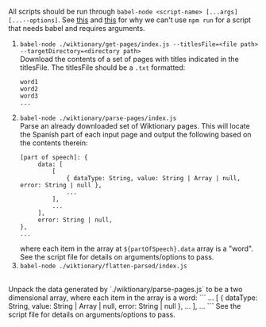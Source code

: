 All scripts should be run through `babel-node <script-name> [...args] [...--options]`.  See [this](https://github.com/babel/babel/issues/1730) and [this](https://github.com/babel/babel/issues/5542) for why we can't use `npm run` for a script that needs babel and requires arguments.

1. `babel-node ./wiktionary/get-pages/index.js --titlesFile=<file path> --targetDirectory=<directory path>`
 <br>Download the contents of a set of pages with titles indicated in the titlesFile.  The titlesFile should be a `.txt` formatted:
     ```
     word1
     word2
     word3
     ...
     ```
1. `babel-node ./wiktionary/parse-pages/index.js`
   <br> Parse an already downloaded set of Wiktionary pages.  This will locate the Spanish part of each input page and output the following based on the contents therein:
   ```
   [part of speech]: {
        data: [
            [
                { dataType: String, value: String | Array | null, error: String | null },
                ...
            ],
            ...
        ],
        error: String | null,
   },
   ...
   ```
   where each item in the array at `${partOfSpeech}.data` array is a "word".
   See the script file for details on arguments/options to pass.
1. `babel-node ./wiktionary/flatten-parsed/index.js`
<br>
Unpack the data generated by `./wiktionary/parse-pages.js` to be a two dimensional
array, where each item in the array is a word:
    ```
    ...
    [
        { dataType: String, value: String | Array | null, error: String | null },
        ...
    ],
    ...
    ```
See the script file for details on arguments/options to pass.

 